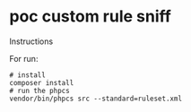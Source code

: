 # poc custom rule sniff

Instructions

For run:

```shell
# install
composer install
# run the phpcs
vendor/bin/phpcs src --standard=ruleset.xml
```